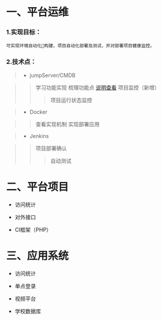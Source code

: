 


# 一、平台运维

### 1.实现目标：
  
    可实现环境自动化构建，项目自动化部署及测试，并对部署项目健康监控。

### 2.技术点：

> * jumpServer/CMDB

>  > 学习功能实现
>  > 梳理功能点 [说明查看](README.md) 
>  > 项目监控（新增）
>  >> 项目运行状态监控
>  >> 

>* Docker

>  > 查看实现机制
>  > 实现部署应用
  
>* Jenkins
  
>  > 项目部署确认
>  >> 自动测试
  
  
# 二、平台项目

* 访问统计


* 对外接口


* CI框架（PHP）


# 三、应用系统

* 访问统计

* 单点登录

* 视频平台

* 学校数据库

